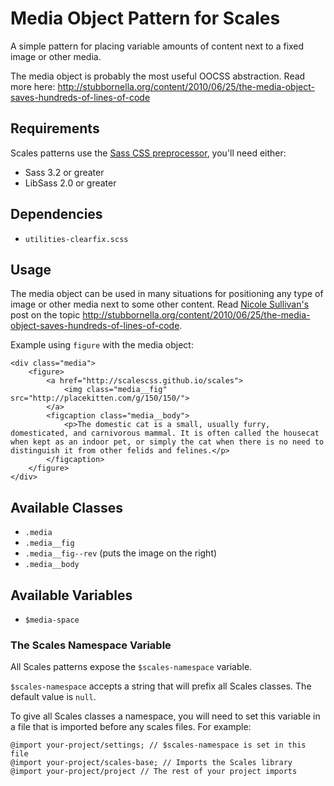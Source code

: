 # Media Object Pattern for Scales

A simple pattern for placing variable amounts of content next to a fixed image or other media.

The media object is probably the most useful OOCSS abstraction. Read more here: http://stubbornella.org/content/2010/06/25/the-media-object-saves-hundreds-of-lines-of-code

## Requirements

Scales patterns use the [Sass CSS preprocessor](http://sass-lang.com/), you'll need either:
* Sass 3.2 or greater
* LibSass 2.0 or greater

## Dependencies

* `utilities-clearfix.scss`

## Usage
The media object can be used in many situations for positioning any type of image or other media next to some other content. Read [Nicole Sullivan's](http://twitter.com/stubbornella) post on the topic http://stubbornella.org/content/2010/06/25/the-media-object-saves-hundreds-of-lines-of-code.

Example using `figure` with the media object:
```
<div class="media">
    <figure>
        <a href="http://scalescss.github.io/scales">
            <img class="media__fig" src="http://placekitten.com/g/150/150/">
        </a>
        <figcaption class="media__body">
            <p>The domestic cat is a small, usually furry, domesticated, and carnivorous mammal. It is often called the housecat when kept as an indoor pet, or simply the cat when there is no need to distinguish it from other felids and felines.</p>
        </figcaption>
    </figure>
</div>
```



## Available Classes

* `.media`
* `.media__fig`
* `.media__fig--rev` (puts the image on the right)
* `.media__body`

## Available Variables

* `$media-space`

### The Scales Namespace Variable
All Scales patterns expose the `$scales-namespace` variable.

`$scales-namespace` accepts a string that will prefix all Scales classes. The default value is `null`.

To give all Scales classes a namespace, you will need to set this variable in a file that is imported before any scales files. For example:

```
@import your-project/settings; // $scales-namespace is set in this file
@import your-project/scales-base; // Imports the Scales library
@import your-project/project // The rest of your project imports
```
